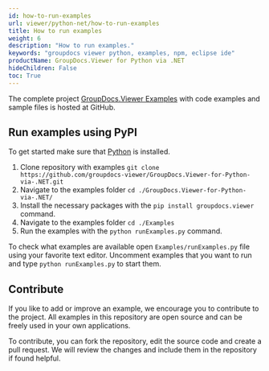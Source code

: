 ```yaml
---
id: how-to-run-examples
url: viewer/python-net/how-to-run-examples
title: How to run examples
weight: 6
description: "How to run examples."
keywords: "groupdocs viewer python, examples, npm, eclipse ide"
productName: GroupDocs.Viewer for Python via .NET
hideChildren: False
toc: True
---
```


The complete project [GroupDocs.Viewer Examples](https://github.com/groupdocs-viewer/GroupDocs.Viewer-for-Python-via-.NET) with code examples and sample files is hosted at GitHub.

## Run examples using PyPI

To get started make sure that [Python](https://www.python.org/) is installed.

1. Clone repository with examples `git clone https://github.com/groupdocs-viewer/GroupDocs.Viewer-for-Python-via-.NET.git`
2. Navigate to the examples folder `cd ./GroupDocs.Viewer-for-Python-via-.NET/`
3. Install the necessary packages with the `pip install groupdocs.viewer` command.
4. Navigate to the examples folder `cd ./Examples`
5. Run the examples with the `python runExamples.py` command.

To check what examples are available open `Examples/runExamples.py` file using your favorite text editor. Uncomment examples that you want to run and type `python runExamples.py` to start them.


## Contribute

If you like to add or improve an example, we encourage you to contribute to the project. All examples in this repository are open source and can be freely used in your own applications.

To contribute, you can fork the repository, edit the source code and create a pull request. We will review the changes and include them in the repository if found helpful.